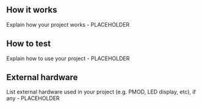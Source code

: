 <!---

This file is used to generate your project datasheet. Please fill in the information below and delete any unused
sections.

You can also include images in this folder and reference them in the markdown. Each image must be less than
512 kb in size, and the combined size of all images must be less than 1 MB.
-->

## How it works

Explain how your project works - PLACEHOLDER

## How to test

Explain how to use your project - PLACEHOLDER

## External hardware

List external hardware used in your project (e.g. PMOD, LED display, etc), if any - PLACEHOLDER
